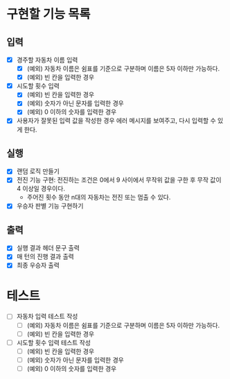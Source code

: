 # 구현할 기능 목록

## 입력

- [x] 경주할 자동차 이름 입력
  - [x] (예외) 자동차 이름은 쉼표를 기준으로 구분하며 이름은 5자 이하만 가능하다.
  - [x] (예외) 빈 칸을 입력한 경우
- [x] 시도할 횟수 입력
  - [x] (예외) 빈 칸을 입력한 경우
  - [x] (예외) 숫자가 아닌 문자를 입력한 경우
  - [x] (예외) 0 이하의 숫자를 입력한 경우
- [x] 사용자가 잘못된 입력 값을 작성한 경우 에러 메시지를 보여주고, 다시 입력할 수 있게 한다.

## 실행

- [x] 랜덤 로직 만들기
- [x] 전진 기능 구현: 전진하는 조건은 0에서 9 사이에서 무작위 값을 구한 후 무작 값이 4 이상일 경우이다.
  - 주어진 횟수 동안 n대의 자동차는 전진 또는 멈출 수 있다.
- [x] 우승자 판별 기능 구현하기

## 출력

- [x] 실행 결과 헤더 문구 출력
- [x] 매 턴의 진행 결과 출력
- [x] 최종 우승자 출력

# 테스트

- [ ] 자동차 입력 테스트 작성
  - [ ] (예외) 자동차 이름은 쉼표를 기준으로 구분하며 이름은 5자 이하만 가능하다.
  - [ ] (예외) 빈 칸을 입력한 경우
- [ ] 시도할 횟수 입력 테스트 작성
  - [ ] (예외) 빈 칸을 입력한 경우
  - [ ] (예외) 숫자가 아닌 문자를 입력한 경우
  - [ ] (예외) 0 이하의 숫자를 입력한 경우
